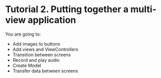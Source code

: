 # Tutorial 2. Putting together a multi-view application
You are going to:
- Add images to buttons
- Add views and ViewControllers
- Transition between screens
- Record and play audio
- Create Model
- Transfer data between screens